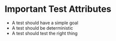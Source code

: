 # Important Test Attributes
* A test should have a simple goal
* A test should be deterministic
* A test should test the right thing
